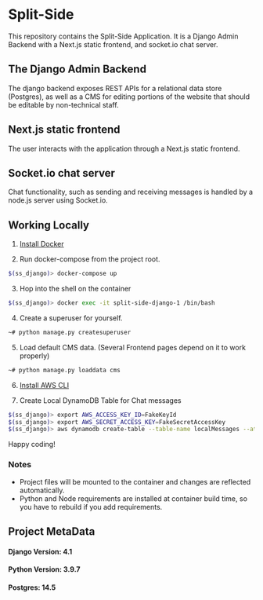 # Split-Side

This repository contains the Split-Side Application. It is a Django Admin Backend with a Next.js static frontend, and socket.io chat server.

## The Django Admin Backend

The django backend exposes REST APIs for a relational data store (Postgres), as well as a CMS for editing portions of the website that should be editable by non-technical staff.

## Next.js static frontend

The user interacts with the application through a Next.js static frontend.

## Socket.io chat server

Chat functionality, such as sending and receiving messages is handled by a node.js server using Socket.io.

## Working Locally

1. [Install Docker](https://docs.docker.com/engine/install/)

2. Run docker-compose from the project root.
```sh
$(ss_django)> docker-compose up
```

3. Hop into the shell on the container
```sh
$(ss_django)> docker exec -it split-side-django-1 /bin/bash
```

4. Create a superuser for yourself.
```sh
~# python manage.py createsuperuser
```

5. Load default CMS data. (Several Frontend pages depend on it to work properly)
```sh
~# python manage.py loaddata cms
```

6. [Install AWS CLI](https://docs.aws.amazon.com/cli/latest/userguide/getting-started-install.html)

7. Create Local DynamoDB Table for Chat messages
```sh
$(ss_django)> export AWS_ACCESS_KEY_ID=FakeKeyId
$(ss_django)> export AWS_SECRET_ACCESS_KEY=FakeSecretAccessKey
$(ss_django)> aws dynamodb create-table --table-name localMessages --attribute-definitions AttributeName=eventId,AttributeType=S AttributeName=messageId,AttributeType=S --key-schema AttributeName=eventId,KeyType=HASH AttributeName=messageId,KeyType=RANGE --billing-mode PAY_PER_REQUEST --endpoint-url http://localhost:5000 --region ddblocal
```

Happy coding!


### Notes
* Project files will be mounted to the container and changes are reflected automatically.
* Python and Node requirements are installed at container build time, so you have to rebuild if you add requirements.


## Project MetaData
#### Django Version:  4.1
#### Python Version:  3.9.7
#### Postgres:  14.5
